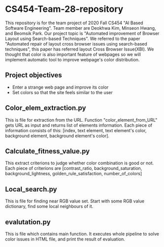 # CS454-Team-28-repository
This repository is for the team project of 2020 Fall CS454 "AI Based Software Engineering". Team member are Deokhwa Kim, Minseon Hwang, and Beomsik Park. Our project topic is "Automated improvement of Browser Layout using Search-based Techniques". We referred to the paper "Automated repair of layout cross browser issues using search-based techniques", this paper has referred layout Cross Browser Issue(XBI). We thought that color is also important feature of webpages so we will implement automatic tool to improve webpage's color distribution.

## Project objectives
- Enter a strange web page and improve its color
- Set colors so that the site feels similar to the user

## Color_elem_extraction.py
This is file for extraction from the URL. Function "color_element_from_URL" gets URL as input and returns list of elements information.
Each piece of information consists of this: [index, text element, text element's color, background element, background element's color].

## Calculate_fitness_value.py
This extract criterions to judge whether color combination is good or not.
Each piece of criterions are [contrast_ratio, background_saturation, background_lightness, golden_rule_satisfaction, number_of_colors]

## Local_search.py
This is file for finding near RGB value set. Start with some RGB value dictionary, find some local neighbours of it.

## evalutation.py
This is file which contains main function. It executes whole pipeline to solve color issues in HTML file, and print the result of evaluation.